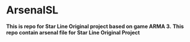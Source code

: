 # ArsenalSL
**This is repo for Star Line Original project based on game ARMA 3.**
**This repo contain arsenal file for Star Line Original Project**